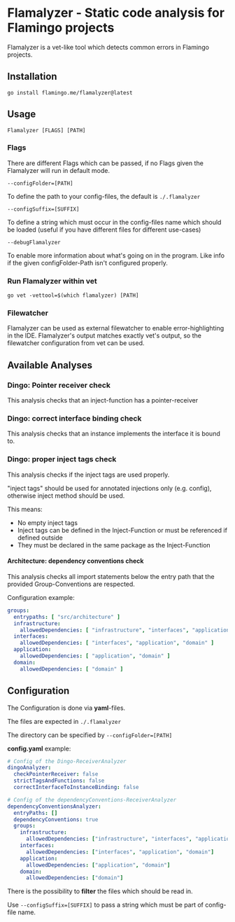 # Flamalyzer - Static code analysis for Flamingo projects

Flamalyzer is a vet-like tool which detects common errors in Flamingo projects.

## Installation

```shell
go install flamingo.me/flamalyzer@latest
```

## Usage

```shell
Flamalyzer [FLAGS] [PATH]
```

### Flags
There are different Flags which can be passed, if no Flags given the Flamalyzer will run in default mode.

```shell
--configFolder=[PATH]
```
To define the path to your config-files, the default is `./.flamalyzer`

```shell
--configSuffix=[SUFFIX]
```

To define a string which must occur in the config-files name which should be loaded 
(useful if you have different files for different use-cases)

```shell
--debugFlamalyzer
```

To enable more information about what's going on in the program. Like info if the given configFolder-Path isn't configured properly.

### Run Flamalyzer within vet

```shell
go vet -vettool=$(which flamalyzer) [PATH]
``` 
 
### Filewatcher
Flamalyzer can be used as external filewatcher to enable error-highlighting in the IDE.
Flamalyzer's output matches exactly vet's output, so the filewatcher configuration from vet can be used. 


## Available Analyses

### Dingo: Pointer receiver check

This analysis checks that an inject-function has a pointer-receiver

### Dingo: correct interface binding check

This analysis checks that an instance implements the interface it is bound to.

### Dingo: proper inject tags check

This analysis checks if the inject tags are used properly.

"inject tags" should be used for annotated injections only (e.g. config), otherwise inject method should be used.

This means:

- No empty inject tags
- Inject tags can be defined in the Inject-Function or must be referenced if defined outside
- They must be declared in the same package as the Inject-Function

#### Architecture: dependency conventions check

This analysis checks all import statements below the entry path that the provided Group-Conventions are respected.

Configuration example:

```yaml
groups:
  entrypaths: [ "src/architecture" ]
  infrastructure:
    allowedDependencies: [ "infrastructure", "interfaces", "application", "domain" ]
  interfaces:
    allowedDependencies: [ "interfaces", "application", "domain" ]
  application:
    allowedDependencies: [ "application", "domain" ]
  domain:
    allowedDependencies: [ "domain" ]
```
 
## Configuration 

The Configuration is done via **yaml**-files.

The files are expected in `./.flamalyzer`

The directory can be specified by `--configFolder=[PATH]`  

**config.yaml** example:
```yaml
# Config of the Dingo-ReceiverAnalyzer
dingoAnalyzer:
  checkPointerReceiver: false
  strictTagsAndFunctions: false
  correctInterfaceToInstanceBinding: false

# Config of the dependencyConventions-ReceiverAnalyzer
dependencyConventionsAnalyzer:
  entryPaths: []
  dependencyConventions: true
  groups:
    infrastructure:
      allowedDependencies: ["infrastructure", "interfaces", "application", "domain"]
    interfaces:
      allowedDependencies: ["interfaces", "application", "domain"]
    application:
      allowedDependencies: ["application", "domain"]
    domain:
      allowedDependencies: ["domain"]
```

There is the possibility to **filter** the files which should be read in.

Use `--configSuffix=[SUFFIX]` to pass a string which must be part of config-file name.
